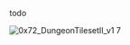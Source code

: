 todo


![0x72_DungeonTilesetII_v1 7](https://github.com/user-attachments/assets/c6cc6502-04d8-406b-9080-043335e45d3c)
